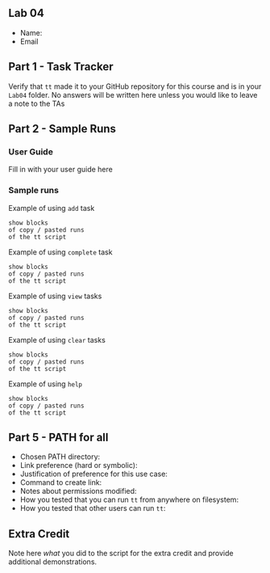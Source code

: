 ## Lab 04

- Name:
- Email

## Part 1 - Task Tracker

Verify that `tt` made it to your GitHub repository for this course and is in your `Lab04` folder.  No answers will be written here unless you would like to leave a note to the TAs

## Part 2 - Sample Runs

### User Guide

Fill in with your user guide here

### Sample runs

Example of using `add` task
```
show blocks
of copy / pasted runs
of the tt script
```

Example of using `complete` task
```
show blocks
of copy / pasted runs
of the tt script
```

Example of using `view` tasks
```
show blocks
of copy / pasted runs
of the tt script
```

Example of using `clear` tasks
```
show blocks
of copy / pasted runs
of the tt script
```

Example of using `help`
```
show blocks
of copy / pasted runs
of the tt script
```

## Part 5 - PATH for all

- Chosen PATH directory:  
- Link preference (hard or symbolic):
- Justification of preference for this use case:
- Command to create link:
- Notes about permissions modified: 
- How you tested that you can run `tt` from anywhere on filesystem:
- How you tested that other users can run `tt`:

## Extra Credit

Note here *what* you did to the script for the extra credit and provide additional demonstrations.
